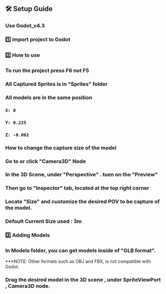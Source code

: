 ## 🛠️ **Setup Guide**

### Use Godot_v4.3

### 1️⃣ import project to Godot

### 2️⃣ How to use
### To run the project press F6 not F5
### All Captured Sprites is in "Sprites" folder
### All models are in the same position
###  `X: 0`
###  `Y: 0.225`
###  `Z: -0.062`

### How to change the capture size of the model  
### Go to or click "Camera3D" Node
### In the 3D Scene, under "Perspective" . tuen on the "Preview"
### Then go to "Inspector" tab, located at the top right corner 
### Locate "Size" and customize the desired POV to be capture of the model. 
### Defoult Current Size used : 3m

### 3️⃣ Adding Models
### In Models folder, you can get models inside of "GLB format".
***NOTE: Other formats such as OBJ and FBX, is not compatible with Godot.
### Drag the desired model in the 3D scene , under SpriteViewPort , Camera3D node. 





